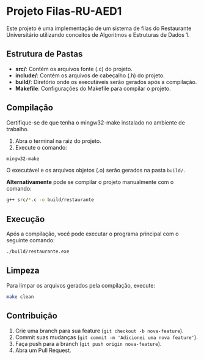 # Projeto Filas-RU-AED1

Este projeto é uma implementação de um sistema de filas do Restaurante Universitário utilizando conceitos de Algoritmos e Estruturas de Dados 1.

## Estrutura de Pastas

- **src/**: Contém os arquivos fonte (.c) do projeto.
- **include/**: Contém os arquivos de cabeçalho (.h) do projeto.
- **build/**: Diretório onde os executáveis serão gerados após a compilação.
- **Makefile**: Configurações do Makefile para compilar o projeto.

## Compilação

Certifique-se de que tenha o mingw32-make instalado no ambiente de trabalho.

1. Abra o terminal na raiz do projeto.
2. Execute o comando:
  ```sh
  mingw32-make
  ```

O executável e os arquivos objetos (.o) serão gerados na pasta `build/`. 

**Alternativamente** pode se compilar o projeto manualmente com o comando:
  ```bash
  g++ src/*.c -o build/restaurante
  ```

## Execução

Após a compilação, você pode executar o programa principal com o seguinte comando:

```sh
./build/restaurante.exe
```

## Limpeza

Para limpar os arquivos gerados pela compilação, execute:

```sh
make clean
```

## Contribuição

1. Crie uma branch para sua feature (`git checkout -b nova-feature`).
2. Commit suas mudanças (`git commit -m 'Adicionei uma nova feature'`).
3. Faça push para a branch (`git push origin nova-feature`).
4. Abra um Pull Request.

